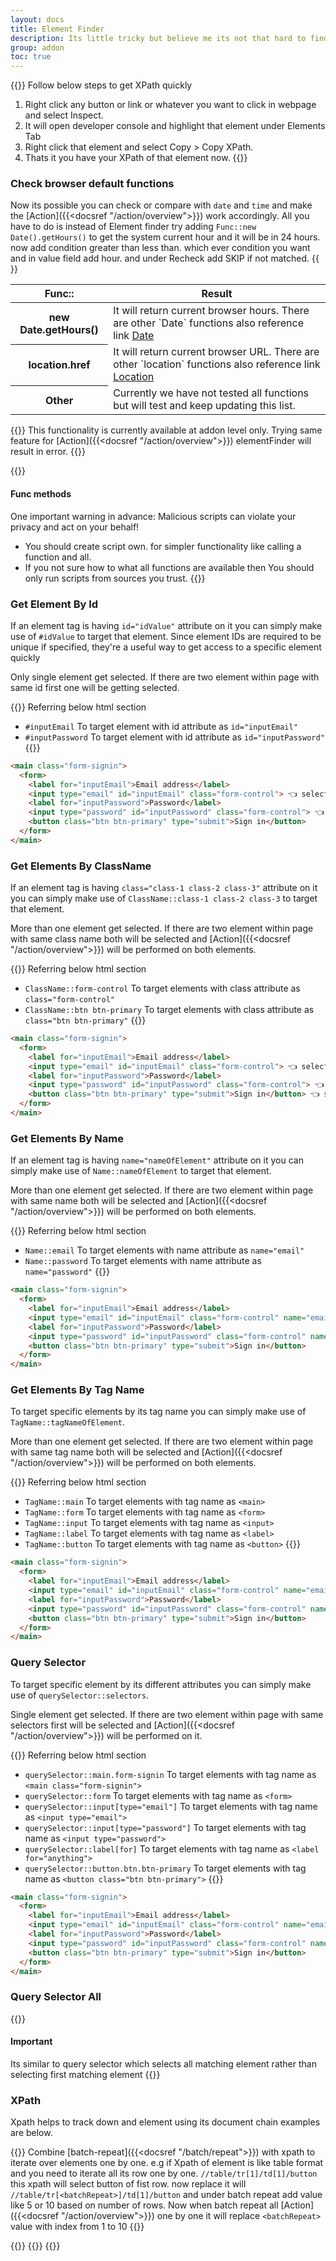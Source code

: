 ```yaml
---
layout: docs
title: Element Finder
description: Its little tricky but believe me its not that hard to find.
group: addon
toc: true
---
```



{{<callout info>}}
Follow below steps to get XPath quickly
1. Right click any button or link or whatever you want to click in webpage and select Inspect.
2. It will open developer console and highlight that element under Elements Tab
3. Right click that element and select Copy > Copy XPath.
4. Thats it you have your XPath of that element now.
{{</callout>}}

### Check browser default functions
Now its possible you can check or compare with `date` and `time` and make the [Action]({{<docsref "/action/overview">}}) work accordingly. All you have to do is instead of Element finder try adding `Func::new Date().getHours()` to get the system current hour and it will be in 24 hours. now add condition greater than less than. which ever condition you want and in value field add hour. and under Recheck add SKIP if not matched.
{{<img addon-func.png>}}

<table class="table">
  <thead>
    <tr>
      <th scope="col">Func::</th>
      <th scope="col">Result</th>
    </tr>
  </thead>
  <tbody>
    <tr>
      <th scope="col">new Date.getHours()</th>
      <td>It will return current browser hours. There are other `Date` functions also reference link <a href="https://developer.mozilla.org/en-US/docs/Web/JavaScript/Reference/Global_Objects/Date" target="_blank" rel="noopener">Date</a></td>
    </tr>
    <tr>
      <th scope="col">location.href</th>
      <td>It will return current browser URL. There are other `location` functions also reference link <a href="https://developer.mozilla.org/en-US/docs/Web/API/Location" target="_blank" rel="noopener">Location</a></td>
    </tr>
    <tr>
      <th scope="col">Other</td>
      <td>Currently we have not tested all functions but will test and keep updating this list.</td>
    </tr>
  </tbody>
</table>


{{<callout info>}}
 This functionality is currently available at addon level only. Trying same feature for [Action]({{<docsref "/action/overview">}}) elementFinder will result in error.
{{</callout>}}

{{<callout danger>}}
#### Func methods

One important warning in advance: Malicious scripts can violate your privacy and act on your behalf!
- You should create script own. for simpler functionality like calling a function and all.
- If you not sure how to what all functions are available then You should only run scripts from sources you trust.
{{</callout>}}

### Get Element By Id
If an element tag is having `id="idValue"` attribute on it you can simply make use of `#idValue` to target that element. Since element IDs are required to be unique if specified, they're a useful way to get access to a specific element quickly

Only single element get selected. If there are two element within page with same id first one will be getting selected.

{{<callout info>}}
  Referring below html section
- `#inputEmail` To target element with id attribute as `id="inputEmail"`
- `#inputPassword` To target element with id attribute as `id="inputPassword"`
{{</callout>}}
```html
<main class="form-signin">
  <form>
    <label for="inputEmail">Email address</label>
    <input type="email" id="inputEmail" class="form-control"> 👈 selected
    <label for="inputPassword">Password</label>
    <input type="password" id="inputPassword" class="form-control"> 👈 selected
    <button class="btn btn-primary" type="submit">Sign in</button>
  </form>
</main>
```

### Get Elements By ClassName
If an element tag is having `class="class-1 class-2 class-3"` attribute on it you can simply make use of `ClassName::class-1 class-2 class-3` to target that element.

More than one element get selected. If there are two element within page with same class name both will be selected and [Action]({{<docsref "/action/overview">}}) will be performed on both elements.

{{<callout info>}}
 Referring below html section
- `ClassName::form-control` To target elements with class attribute as `class="form-control"`
- `ClassName::btn btn-primary` To target elements with class attribute as `class="btn btn-primary"`
{{</callout>}}
```html
<main class="form-signin">
  <form>
    <label for="inputEmail">Email address</label>
    <input type="email" id="inputEmail" class="form-control"> 👈 selected
    <label for="inputPassword">Password</label>
    <input type="password" id="inputPassword" class="form-control"> 👈 selected
    <button class="btn btn-primary" type="submit">Sign in</button> 👈 selected
  </form>
</main>
```

### Get Elements By Name
If an element tag is having `name="nameOfElement"` attribute on it you can simply make use of `Name::nameOfElement` to target that element.

More than one element get selected. If there are two element within page with same name both will be selected and [Action]({{<docsref "/action/overview">}}) will be performed on both elements.

{{<callout info>}}
Referring below html section
- `Name::email` To target elements with name attribute as `name="email"`
- `Name::password` To target elements with name attribute as `name="password"`
{{</callout>}}
```html
<main class="form-signin">
  <form>
    <label for="inputEmail">Email address</label>
    <input type="email" id="inputEmail" class="form-control" name="email"> 👈 selected
    <label for="inputPassword">Password</label>
    <input type="password" id="inputPassword" class="form-control" name="password"> 👈 selected
    <button class="btn btn-primary" type="submit">Sign in</button>
  </form>
</main>
```
### Get Elements By Tag Name
To target specific elements by its tag name you can simply make use of `TagName::tagNameOfElement`.

More than one element get selected. If there are two element within page with same tag name both will be selected and [Action]({{<docsref "/action/overview">}}) will be performed on both elements.

{{<callout info>}}
Referring below html section
- `TagName::main` To target elements with tag name as `<main>`
- `TagName::form` To target elements with tag name as `<form>`
- `TagName::input` To target elements with tag name as `<input>`
- `TagName::label` To target elements with tag name as `<label>`
- `TagName::button` To target elements with tag name as `<button>`
{{</callout>}}
```html
<main class="form-signin">
  <form>
    <label for="inputEmail">Email address</label>
    <input type="email" id="inputEmail" class="form-control" name="email">
    <label for="inputPassword">Password</label>
    <input type="password" id="inputPassword" class="form-control" name="password">
    <button class="btn btn-primary" type="submit">Sign in</button>
  </form>
</main>
```

### Query Selector
To target specific element by its different attributes you can simply make use of `querySelector::selectors`.

Single element get selected. If there are two element within page with same selectors first will be selected and [Action]({{<docsref "/action/overview">}}) will be performed on it.

{{<callout info>}}
Referring below html section
- `querySelector::main.form-signin` To target elements with tag name as `<main class="form-signin">`
- `querySelector::form` To target elements with tag name as `<form>`
- `querySelector::input[type="email"]` To target elements with tag name as `<input type="email">`
- `querySelector::input[type="password"]` To target elements with tag name as `<input type="password">`
- `querySelector::label[for]` To target elements with tag name as `<label for="anything">`
- `querySelector::button.btn.btn-primary` To target elements with tag name as `<button class="btn btn-primary">`
{{</callout>}}
```html
<main class="form-signin">
  <form>
    <label for="inputEmail">Email address</label>
    <input type="email" id="inputEmail" class="form-control" name="email">
    <label for="inputPassword">Password</label>
    <input type="password" id="inputPassword" class="form-control" name="password">
    <button class="btn btn-primary" type="submit">Sign in</button>
  </form>
</main>
```

### Query Selector All
{{<callout warning>}}
#### Important
Its similar to query selector which selects all matching element rather than selecting first matching element
{{</callout>}}

### XPath
Xpath helps to track down and element using its document chain examples are below. 

{{<callout warning>}}
  Combine [batch-repeat]({{<docsref "/batch/repeat">}}) with xpath to iterate over elements one by one. e.g if Xpath of element is like table format and you need to iterate all its row one by one. `//table/tr[1]/td[1]/button` this xpath will select button of fist row. now replace it will `//table/tr[<batchRepeat>]/td[1]/button` and under batch repeat add value like 5 or 10 based on number of rows. Now when batch repeat all [Action]({{<docsref "/action/overview">}}) one by one it will replace `<batchRepeat>` value with index from 1 to 10
{{</callout>}}


{{<markdown>}}
{{<partial example-xpath.md>}}
{{</markdown >}}